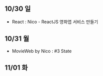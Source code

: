 ## 10/30 일
- React : Nico - ReactJS 영화앱 서비스 만들기

## 10/31 월
- MovieWeb by Nico : #3 State

## 11/01 화
